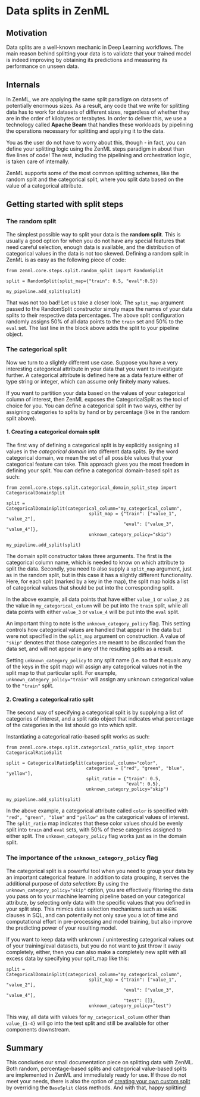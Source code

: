 # Data splits in ZenML

## Motivation

Data splits are a well-known mechanic in Deep Learning workflows. The main reason behind splitting your data is to
validate that your trained model is indeed improving by obtaining its predictions and measuring its performance on
unseen data.

## Internals

In ZenML, we are applying the same split paradigm on datasets of potentially enormous sizes. As a result, any code that
we write for splitting data has to work for datasets of different sizes, regardless of whether they are in the order of
kilobytes or terabytes. In order to deliver this, we use a technology called **Apache Beam** that handles these
workloads by pipelining the operations necessary for splitting and applying it to the data.

You as the user do not have to worry about this, though - in fact, you can define your splitting logic using the ZenML
steps paradigm in about than five lines of code! The rest, including the pipelining and orchestration logic, is taken
care of internally.

ZenML supports some of the most common splitting schemes, like the random split and the categorical split, where you
split data based on the value of a categorical attribute.

## Getting started with split steps

### The random split

The simplest possible way to split your data is the **random split**. This is usually a good option for when you do not
have any special features that need careful selection, enough data is available, and the distribution of categorical
values in the data is not too skewed. Defining a random split in ZenML is as easy as the following piece of code:

```
from zenml.core.steps.split.random_split import RandomSplit

split = RandomSplit(split_map={"train": 0.5, "eval":0.5})

my_pipeline.add_split(split)
```

That was not too bad! Let us take a closer look. The `split_map` argument passed to the RandomSplit constructor simply
maps the names of your data splits to their respective data percentages. The above split configuration randomly assigns
50% of all data points to the `train` set and 50% to the `eval` set. The last line in the block above adds the split to
your pipeline object.

### The categorical split

Now we turn to a slightly different use case. Suppose you have a very interesting categorical attribute in your data
that you want to investigate further. A categorical attribute is defined here as a data feature either of type string or
integer, which can assume only finitely many values.

If you want to partition your data based on the values of your categorical column of interest, then ZenML exposes the
CategoricalSplit as the tool of choice for you. You can define a categorical split in two ways, either by assigning
categories to splits by hand or by percentage (like in the random split above).

#### 1. Creating a categorical domain split

The first way of defining a categorical split is by explicitly assigning all values in the _categorical domain_ into
different data splits. By the word categorical domain, we mean the set of all possible values that your categorical
feature can take. This approach gives you the most freedom in defining your split. You can define a categorical
domain-based split as such:

```
from zenml.core.steps.split.categorical_domain_split_step import CategoricalDomainSplit

split = CategoricalDomainSplit(categorical_column="my_categorical_column",
                               split_map = {"train": ["value_1", "value_2"],
                                            "eval": ["value_3", "value_4"]},
                               unknown_category_policy="skip")

my_pipeline.add_split(split)
```

The domain split constructor takes three arguments. The first is the categorical column name, which is needed to know on
which attribute to split the data. Secondly, you need to also supply a `split_map` argument, just as in the random
split, but in this case it has a slightly different functionality. Here, for each split (marked by a key in the map),
the split map holds a list of categorical values that should be put into the corresponding split.

In the above example, all data points that have either `value_1` or `value_2` as the value in `my_categorical_column`
will be put into the `train` split, while all data points with either `value_3` or `value_4` will be put into the
`eval` split.

An important thing to note is the `unknown_category_policy` flag. This setting controls how categorical values are
handled that appear in the data but were not specified in the `split_map` argument on construction. A value of `"skip"`
denotes that those categories are meant to be discarded from the data set, and will not appear in any of the resulting
splits as a result.

Setting `unknown_category_policy` to any split name (i.e. so that it equals any of the keys in the split map) will
assign any categorical values not in the split map to that particular split. For
example, `unknown_category_policy="train"` will assign any unknown categorical value to the `"train"` split.

#### 2. Creating a categorical ratio split

The second way of specifying a categorical split is by supplying a list of categories of interest, and a split ratio
object that indicates what percentage of the categories in the list should go into which split.

Instantiating a categorical ratio-based split works as such:

```
from zenml.core.steps.split.categorical_ratio_split_step import CategoricalRatioSplit

split = CategoricalRatioSplit(categorical_column="color",
                              categories = ["red", "green", "blue", "yellow"],
                              split_ratio = {"train": 0.5,
                                             "eval": 0.5},
                              unknown_category_policy="skip")
           
my_pipeline.add_split(split)                   
```

In the above example, a categorical attribute called `color` is specified with `"red", "green", "blue"` and `"yellow"`
as the categorical values of interest. The `split_ratio` map indicates that these color values should be evenly split
into `train` and `eval` sets, with 50% of these categories assigned to either split. The `unknown_category_policy` flag
works just as in the domain split.

### The importance of the `unknown_category_policy` flag

The categorical split is a powerful tool when you need to group your data by an important categorical feature. In
addition to data grouping, it serves the additional purpose of _data selection_: By using
the `unknown_category_policy="skip"` option, you are effectively filtering the data you pass on to your machine learning
pipeline based on your categorical attribute, by selecting only data with the specific values that you defined in your
split step. This mimics data selection mechanisms such as `WHERE` clauses in SQL, and can potentially not only save you
a lot of time and computational effort in pre-processing and model training, but also improve the predicting power of
your resulting model.

If you want to keep data with unknown / uninteresting categorical values out of your training/eval datasets, but you do
not want to just throw it away completely, either, then you can also make a completely new split with all excess data by
specifying your split_map like this:

```
split = CategoricalDomainSplit(categorical_column="my_categorical_column",
                               split_map = {"train": ["value_1", "value_2"],
                                            "eval": ["value_3", "value_4"],
                                            "test": []},
                               unknown_category_policy="test")
```

This way, all data with values for `my_categorical_column` other than `value_{1-4}` will go into the test split and
still be available for other components downstream.

## Summary

This concludes our small documentation piece on splitting data with ZenML. Both random, percentage-based splits and
categorical value-based splits are implemented in ZenML and immediately ready for use. If those do not meet your needs,
there is also the option of [creating your own custom split](custom-split.md) by overriding the `BaseSplit` class
methods. And with that, happy splitting!